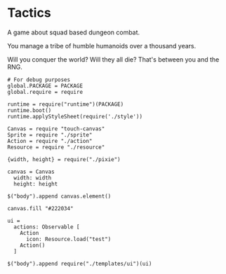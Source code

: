 Tactics
=======

A game about squad based dungeon combat.

You manage a tribe of humble humanoids over a thousand years.

Will you conquer the world? Will they all die? That's between you and the RNG.

    # For debug purposes
    global.PACKAGE = PACKAGE
    global.require = require

    runtime = require("runtime")(PACKAGE)
    runtime.boot()
    runtime.applyStyleSheet(require('./style'))

    Canvas = require "touch-canvas"
    Sprite = require "./sprite"
    Action = require "./action"
    Resource = require "./resource"

    {width, height} = require("./pixie")

    canvas = Canvas
      width: width
      height: height

    $("body").append canvas.element()
    
    canvas.fill "#222034"

    ui =
      actions: Observable [
        Action
          icon: Resource.load("test")
        Action()
      ]

    $("body").append require("./templates/ui")(ui)
